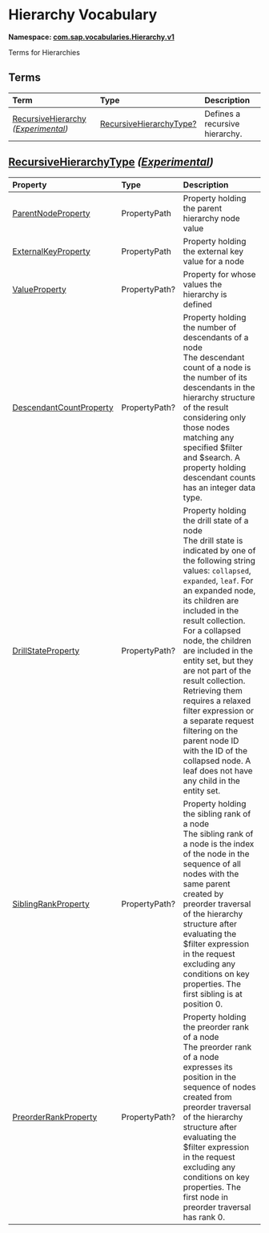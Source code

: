# Hierarchy Vocabulary
**Namespace: [com.sap.vocabularies.Hierarchy.v1](Hierarchy.xml)**

Terms for Hierarchies


## Terms

Term|Type|Description
:---|:---|:----------
[RecursiveHierarchy](Hierarchy.xml#L38) *([Experimental](Common.md#Experimental))*|[RecursiveHierarchyType?](#RecursiveHierarchyType)|<a name="RecursiveHierarchy"></a>Defines a recursive hierarchy.

## <a name="RecursiveHierarchyType"></a>[RecursiveHierarchyType](Hierarchy.xml#L42) *([Experimental](Common.md#Experimental))*


Property|Type|Description
:-------|:---|:----------
[ParentNodeProperty](Hierarchy.xml#L44)|PropertyPath|Property holding the parent hierarchy node value
[ExternalKeyProperty](Hierarchy.xml#L47)|PropertyPath|Property holding the external key value for a node
[ValueProperty](Hierarchy.xml#L50)|PropertyPath?|Property for whose values the hierarchy is defined
[DescendantCountProperty](Hierarchy.xml#L53)|PropertyPath?|Property holding the number of descendants of a node<br>The descendant count of a node is the number of its descendants in the hierarchy structure of the result considering only those nodes matching any specified $filter and $search. A property holding descendant counts has an integer data type.
[DrillStateProperty](Hierarchy.xml#L57)|PropertyPath?|Property holding the drill state of a node<br>The drill state is indicated by one of the following string values: `collapsed`, `expanded`, `leaf`. For an expanded node, its children are included in the result collection. For a collapsed node, the children are included in the entity set, but they are not part of the result collection. Retrieving them requires a relaxed filter expression or a separate request filtering on the parent node ID with the ID of the collapsed node. A leaf does not have any child in the entity set.
[SiblingRankProperty](Hierarchy.xml#L61)|PropertyPath?|Property holding the sibling rank of a node<br>The sibling rank of a node is the index of the node in the sequence of all nodes with the same parent created by preorder traversal of the hierarchy structure after evaluating the $filter expression in the request excluding any conditions on key properties. The first sibling is at position 0.
[PreorderRankProperty](Hierarchy.xml#L65)|PropertyPath?|Property holding the preorder rank of a node<br>The preorder rank of a node expresses its position in the sequence of nodes created from preorder traversal of the hierarchy structure after evaluating the $filter expression in the request excluding any conditions on key properties. The first node in preorder traversal has rank 0.
